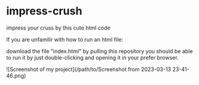 # impress-crush
impress your cruss by this cute html code


If you are unfamilir with how to run an html file:

download the file "index.html" by pulling this repository
you should be able to run it by just double-clicking and opening it in your prefer browser.


![Screenshot of my project](/path/to/Screenshot from 2023-03-13 23-41-46.png)
